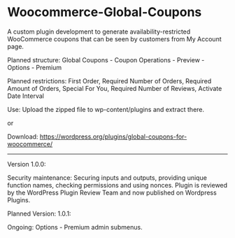 # Woocommerce-Global-Coupons

A custom plugin development to generate availability-restricted WooCommerce coupons that can be seen by customers from My Account page.

Planned structure: Global Coupons - Coupon Operations - Preview - Options - Premium

Planned restrictions: First Order, Required Number of Orders, Required Amount of Orders, Special For You, Required Number of Reviews, Activate Date Interval

Use: Upload the zipped file to wp-content/plugins and extract there. 

or

Download: https://wordpress.org/plugins/global-coupons-for-woocommerce/ 

-----

Version 1.0.0:

Security maintenance: Securing inputs and outputs, providing unique function names, checking permissions and using nonces.
Plugin is reviewed by the WordPress Plugin Review Team and now published on Wordpress Plugins.

Planned Version: 1.0.1:

Ongoing: Options - Premium admin submenus.
